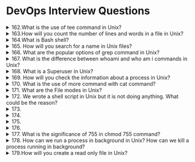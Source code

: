 # DevOps Interview Questions

<details>
 <summary>162.What is the use of tee command in Unix?</summary>
  <p>We use tee command in a shell to read the input by user (standard input) and write it to screen (standard output) as well as to a file.</p>
  <p>We can use tee command to split the output of a program so that it is visible on command line interface (CLI) as well as stored on a file for later use.</p>
  <p>Syntax is tee [-a] [-i] [file]</p>
</details>

<details>
 <summary>163.How will you count the number of lines and words in a file in Unix?</summary>
  <p>We can use wc (word count) command for counting the number of lines and words in a file. The wc command provides very good options for collecting statistics of a file. Some of these options are:</p>
   <p>l:This optio ngives line count</p>
   <p>m:This option gives character count</p>
   <p>c :This option gives byte count</p>
   <p>w:This option gives word count</p>
   <p>L:This option gives the length of the longest line</p>
   <p>In case we give more than one files as input to wc command then it gives statistics for individual files as well as the total statistics for all files.</p>
</details>

<details>
 <summary>164.What is Bash shell?</summary>
  <p>Bash stands for Bourne Again Shell. It i sfree software written to replace Bourne shell.</p>
  <p>We can see following line in shell scripts for Bash shell.</p>
  <p>#!/bin/bash</p>
  <p>In Bash we use ~/.profile at login to set environment variables.</p>
  <p>In Bash we can execute commands in batch mode or concurrent mode.</p>
  <p>Inbatchmode commands are separated by semi colon.</p>
  <p>% command1; command2</p>
  <p>In concurrent mode we separate commands by & symbol.</p>
  <p> % command1 & command2</p>
</details>



<details>
 <summary>165. How will you search for a name in Unix files?</summary>
  <p>The typical DevOps workflow in our organization is as follows:</p>
  <p>We can use grep command to search for a name or any text in a Unix file.</p>
  <p> Grep stands for Globaly search a Regular Expression and Print.</p>
  <p> Grep command can search for a text in one file as well as multiple files.</p>
  <p> We can also specify the text to be searched in regular expression pattern.</p>
  <p> % grep ^z *.txt </p>
  <p>Above command searches for lines starting with letter z in all the .txt files in current directory.</p>
</details>

<details>
 <summary>166. What are the popular options of grep command in Unix?</summary>
  <p>In Unix, grep is one of the very useful commands. It provides many useful options. Some of the popular    options are:</p>
  <p>% grep -i :This option ignores case while doing search.</p>
  <p>% grep -x :This option is used to search exact word in a file.</p>
  <p>% grep -v:We use this option to find the lines that do not have the text we are searching.</p>
  <p>% grep -A10:This option displays 10 lines after the match is found.</p>
  <p>% grep -c:We can use it to count the number of matching lines.</p>
</details>

<details>
 <summary>167. What is the difference between whoami and who am i commands in Unix?</summary>
  <p>Both the commands whoami and who am i are used to get the user information in Unix</p>
  <p>When we login as root user on the network, then both whoami and who am i commands will show the user as root.</p>
  <p>But when any other user let say john logs in remotely and runs su -root, whoamiwil show root, but who am i will show the original user john.</p>
</details>

<details>
 <summary>168. What is a Superuser in Unix?</summary>
  <p>Superuser is a special user account. It is used for Unix system administration. This user can access all files on the file system. Also Superuser can also run any command on a system.</p>
  <p>Generaly Superuser permission is given to root user.</p>
  <p>Most of the users work on their own user accounts. But when they need to run some additional commands, they can use su to switch to Superuser account.</p>
  <p>It is a best practice to not use Superuser account for regular operations.</p>
</details>

<details>
 <summary>169. How will you check the information about a process in Unix?</summary>
  <p>We can use ps command to check the status of a process in Unix. It is short for Process Status.</p>
  <p>On running ps command we get the list of processes that are executing in the Unix environment.</p>
  <p>Generaly we use ps -ef command. In this e stands for every process and f stands for full format.</p>
  <p>This command gives us id of the process. We canuse this id to kill the process.</p>
</details>

<details>
 <summary>170. What is the use of more command with cat command?</summary>
  <p>We generaly use cat command to display the contents of a file</p>
  <p>If a file is very big then the contents ofthe file wil not fit in screen, therefore screen will scroll forward and in the end we just see the last page of information from a file.</p>
  <p>With more command we can pause the scrolling of data from a file in display. If we use cat command with more then we just see the first page of a file first. On pressing enter button, more command will keep changing the page. In this way it is easier to view information in a file.</p>   
  <p>When using the cat command to display file contents, large data that does not fit on the screen would scroll of without pausing, therefore making it dificult to view. On the other hand, using the more command is more appropriate in such case because it wil display file contents one screen page at a time.</p>
</details>

<details>
 <summary>171. What are the File modes in Unix?</summary>
  <p>In Unix, there are three main permissions for a File:</p>
    <ol>
        <li>r = It means a user can read the file</li>
        <li>w = It means that a user can write to this file</li>
        <li>x = It means the a user can execute a file like a shell script</li>
    </ol>
  <p>Further there are three permissionsets.</p>
    <ol>
        <li>Owner:User who created the file</li>
        <li>Group:This applies to user of a group to which owner belongs</li>
        <li>Other:This is rest of the users in Unix system</li>
    </ol>
  <p>With the combination of these three sets permissions of file in Unix are specified.</p>
  <p>E.g. If a file has permissions -rwxr-xr-- , it means that owner has read, write, execute access. Group has read and execute access. Others have just read access. So the owner or admin has to specificaly grant access to Others to execute the file</p>
</details>

<details>
<summary>172.  We wrote a shell script in Unix but it is not doing anything. What could be the reason?</summary>
  <p>After writing a shell script we have to give it execute permission so that it can be run in Unix shell.</p>
  <p>We can use chmod command to change the permission of a file in Unix.In general we use chmod+x to give execute permission to users for executing the shell script.</p>
  <p>E.g. chmod+x abc.txt will give execute permission to users for executing the file abc.txt</p>   
  <p>With chmod command we can also specify to which user/group the permission should be granted. The options are:
  </p>
</details>

<details>
    <summary>173.</summary>
    <p> u is the owner user </p>
</details>

<details>
    <summary>174.</summary>
    <p> g is the owner group </p>
</details>

<details>
    <summary>175.</summary>
    <p> o is others </p>
</details>

<details>
    <summary>176.</summary>
    <p> a is all users </p>
</details>

<details>
<summary>177. What is the significance of 755 in chmod 755 command?</summary>
  <p>We use chmod command to change the permissions of a file in Unix. In this command we can pass the file permissions in the form of a three-digit number</p>
  <p>In this number 755, first digit 7 is the permissions given to owner, second digit 5 is the permissions of group and third digit 5 is the permissions of all others.</p>
  <p>Also the numbers 7 and 5 are made from following rules:</p>   
  <p>4 = read permission</p>
  <p>2 = write permission</p>
  <p>1 = execute permission</p>
  <p>So 7 = 4 + 2 + 1 = Read + Write + Execute permission</p>
  <p>5 = 4 + 1 = Read + Execute permission</p>
  <p>In out example 755 means, owner has read, write and execute permissions. Group and others have read and execute permissions</p>
</details>

<details>
<summary>178.  How can we run a process in background in Unix? How can we kill a process running in background?
</summary>
  <p>In Unix shell we can use symbol & to run a command in background.</p>
  <p>E.g. % ls -lrt &</p>
  <p>Once we use & option it runs the process in background and prints the process ID. We cannot down this process ID for using it in kil command.</p>   
  <p>We can also use ps -ef command to get the process ID of processes running in background.</p>
  <p>Once we know the process ID of a process we can kil it by folowing command:</p>
  <p>% kil -9 processId</p>
</details>

<details>
<summary>179.How will you create a read only file in Unix?</summary>
  <p>We can create a file with Vi editor, cat or any other command. Once the file is created we have to give read only permissions to file. To change file permission to read only we use following command:</p>
  <p>%chmod 400 filename</p>
</details>



